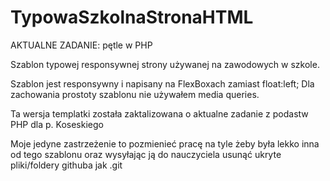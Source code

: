# TypowaSzkolnaStronaHTML

AKTUALNE ZADANIE: pętle w PHP

Szablon typowej responsywnej strony używanej na zawodowych w szkole.

Szablon jest responsywny i napisany na FlexBoxach zamiast float:left;
Dla zachowania prostoty szablonu nie używałem media queries.

Ta wersja templatki została zaktalizowana o aktualne zadanie z podastw PHP dla p. Koseskiego

Moje jedyne zastrzeżenie to pozmienieć pracę na tyle żeby była lekko inna od tego szablonu oraz wysyłając ją do nauczyciela usunąć ukryte pliki/foldery githuba jak .git
